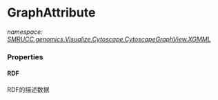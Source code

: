 ﻿# GraphAttribute
_namespace: [SMRUCC.genomics.Visualize.Cytoscape.CytoscapeGraphView.XGMML](./index.md)_






### Properties

#### RDF
RDF的描述数据
